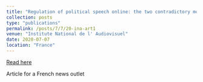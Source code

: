 ```yaml
---
title: "Regulation of political speech online: the two contradictory models of Twitter and Facebook (French)"
collection: posts
type: "publications"
permalink: /posts/7/7/20-ina-art1
venue: "Institute National de l' Audiovisuel"
date: 2020-07-07
location: "France"
---
```


[Read here](https://larevuedesmedias.ina.fr/regulation-discours-politique-twitter-facebook-reseaux-sociaux)

Article for a French news outlet
